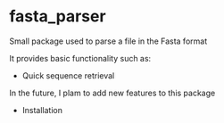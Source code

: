 # fasta_parser
Small package used to parse a file in the Fasta format

It provides basic functionality such as:

* Quick sequence retrieval

In the future, I plam to add new features to this package

* Installation

